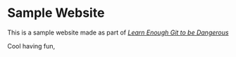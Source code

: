 # Sample Website

This is a sample website made as part of [*Learn Enough Git to be Dangerous*](https://learnenough.com/git-tutorial)

Cool having fun,
